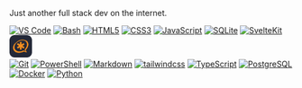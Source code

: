 Just another full stack dev on the internet.

<a href="#"
    ><img
        alt="VS Code"
        width="40"
        src="https://github.com/ThatRex/tech-icons/raw/main/icons/vscode-dark.svg"
/></a>
<a href="#"
    ><img
        alt="Bash"
        width="40"
        src="https://github.com/ThatRex/tech-icons/raw/main/icons/bash-dark.svg"
/></a>
<a href="#"
    ><img
        alt="HTML5"
        width="40"
        src="https://github.com/ThatRex/tech-icons/raw/main/icons/html.svg"
/></a>
<a href="#"
    ><img
        alt="CSS3"
        width="40"
        src="https://github.com/ThatRex/tech-icons/raw/main/icons/css.svg"
/></a>
<a href="#"
    ><img
        alt="JavaScript"
        width="40"
        src="https://github.com/ThatRex/tech-icons/raw/main/icons/javascript.svg"
/></a>
<a href="#"
    ><img
        alt="SQLite"
        width="40"
        src="https://github.com/ThatRex/tech-icons/raw/main/icons/sqllite.svg"
/></a>
<a href="#"
    ><img
        alt="SvelteKit"
        width="40"
        src="https://github.com/ThatRex/tech-icons/raw/main/icons/svelte-dark.svg"
/></a>
<a href="#"
    ><img
        alt="Asterisk"
        width="40"
        src="https://github.com/ThatRex/ThatRex/raw/main/icons/asterisk-dark.svg"
/></a>
<br />
<a href="#"
    ><img
        alt="Git"
        width="40"
        src="https://github.com/ThatRex/tech-icons/raw/main/icons/git.svg"
/></a>
<a href="#"
    ><img
        alt="PowerShell"
        width="40"
        src="https://github.com/ThatRex/tech-icons/raw/main/icons/powershell-dark.svg"
/></a>
<a href="#"
    ><img
        alt="Markdown"
        width="40"
        src="https://github.com/ThatRex/tech-icons/raw/main/icons/markdown-light.svg"
/></a>
<a href="#"
    ><img
        alt="tailwindcss"
        width="40"
        src="https://github.com/ThatRex/tech-icons/raw/main/icons/tailwindcss-dark.svg"
/></a>
<a href="#"
    ><img
        alt="TypeScript"
        width="40"
        src="https://github.com/ThatRex/tech-icons/raw/main/icons/typescript.svg"
/></a>
<a href="#"
    ><img
        alt="PostgreSQL"
        width="40"
        src="https://github.com/ThatRex/tech-icons/raw/main/icons/postgressql-dark.svg"
/></a>
<br />
<a href="#"
    ><img
        alt="Docker"
        width="40"
        src="https://github.com/ThatRex/tech-icons/raw/main/icons/docker.svg"
/></a>
<a href="#"
    ><img
        alt="Python"
        width="40"
        src="https://github.com/ThatRex/tech-icons/raw/main/icons/python-dark.svg"
/></a>

